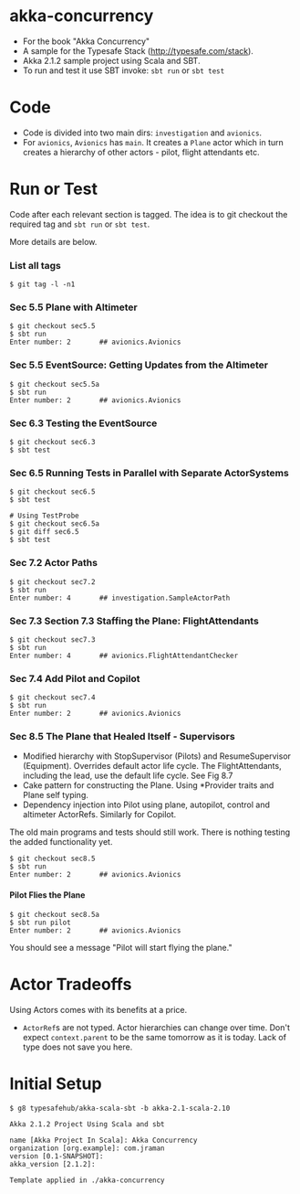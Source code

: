 akka-concurrency
================

 * For the book "Akka Concurrency"
 * A sample for the Typesafe Stack (http://typesafe.com/stack).
 * Akka 2.1.2 sample project using Scala and SBT.
 * To run and test it use SBT invoke: `sbt run` or `sbt test`


Code
====
 * Code is divided into two main dirs: `investigation` and `avionics`.
 * For `avionics`, `Avionics` has `main`.  It creates a `Plane` actor
   which in turn creates a hierarchy of other actors - pilot, flight attendants etc.



Run or Test
===========
Code after each relevant section is tagged.  The idea is to
git checkout the required tag and `sbt run` or `sbt test`.

More details are below.

### List all tags
```
$ git tag -l -n1
```


### Sec 5.5 Plane with Altimeter
```
$ git checkout sec5.5
$ sbt run
Enter number: 2       ## avionics.Avionics
```


### Sec 5.5 EventSource: Getting Updates from the Altimeter
```
$ git checkout sec5.5a
$ sbt run
Enter number: 2       ## avionics.Avionics
```


### Sec 6.3 Testing the EventSource
```
$ git checkout sec6.3
$ sbt test
```

### Sec 6.5 Running Tests in Parallel with Separate ActorSystems
```
$ git checkout sec6.5
$ sbt test

# Using TestProbe
$ git checkout sec6.5a
$ git diff sec6.5
$ sbt test
```


### Sec 7.2 Actor Paths
```
$ git checkout sec7.2
$ sbt run
Enter number: 4       ## investigation.SampleActorPath
```


### Sec 7.3 Section 7.3 Staffing the Plane: FlightAttendants
```
$ git checkout sec7.3
$ sbt run
Enter number: 4       ## avionics.FlightAttendantChecker
```


### Sec 7.4 Add Pilot and Copilot
```
$ git checkout sec7.4
$ sbt run
Enter number: 2       ## avionics.Avionics
```


### Sec 8.5 The Plane that Healed Itself - Supervisors
 * Modified hierarchy with StopSupervisor (Pilots) and ResumeSupervisor (Equipment).
   Overrides default actor life cycle.  The FlightAttendants, including the lead, use
   the default life cycle.  See Fig 8.7
 * Cake pattern for constructing the Plane.  Using *Provider traits and Plane self typing.
 * Dependency injection into Pilot using plane, autopilot, control and altimeter ActorRefs.
   Similarly for Copilot.

The old main programs and tests should still work.  There is nothing testing the added functionality yet.
```
$ git checkout sec8.5
$ sbt run
Enter number: 2       ## avionics.Avionics
```


#### Pilot Flies the Plane
```
$ git checkout sec8.5a
$ sbt run pilot
Enter number: 2       ## avionics.Avionics 
```
You should see a message "Pilot will start flying the plane."



Actor Tradeoffs
===============
Using Actors comes with its benefits at a price.
 * `ActorRef`s are not typed.  Actor hierarchies can change over time.  Don't expect
   `context.parent` to be the same tomorrow as it is today.  Lack of type does not save
   you here.



Initial Setup
=============
```
$ g8 typesafehub/akka-scala-sbt -b akka-2.1-scala-2.10

Akka 2.1.2 Project Using Scala and sbt

name [Akka Project In Scala]: Akka Concurrency
organization [org.example]: com.jraman
version [0.1-SNAPSHOT]:
akka_version [2.1.2]:

Template applied in ./akka-concurrency
```

